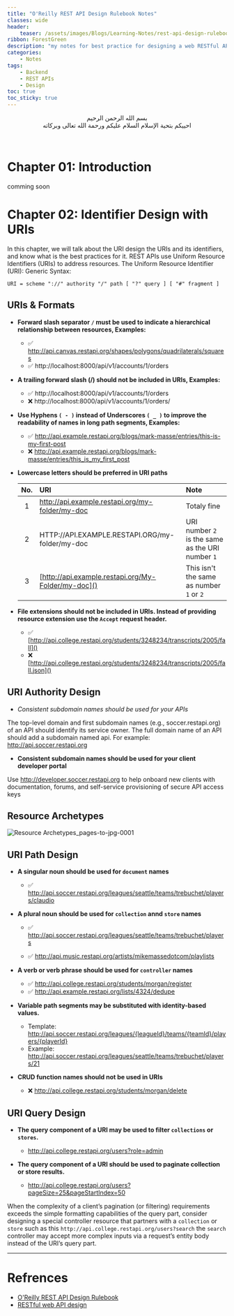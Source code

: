 ```yaml
---
title: "O'Reilly REST API Design Rulebook Notes"
classes: wide
header:
    teaser: /assets/images/Blogs/Learning-Notes/rest-api-design-rulebook.png
ribbon: ForestGreen
description: "my notes for best practice for designing a web RESTful APIs"
categories:
    - Notes
tags:
    - Backend
    - REST APIs
    - Design
toc: true
toc_sticky: true
---
```


<div align="center">

بسم الله الرحمن الرحيم <br> احييكم بتحية الإسلام السلام عليكم ورحمة الله تعالى وبركاته

</div>
<br>

# Chapter 01: Introduction

comming soon

# Chapter 02: Identifier Design with URIs

In this chapter, we will talk about the URI design the URIs and its identifiers, and know what is the best practices for it. REST APIs use Uniform Resource Identifiers (URIs) to address resources. The Uniform Resource Identifier (URI): Generic Syntax: 

`URI = scheme "://" authority "/" path [ "?" query ] [ "#" fragment ]`

## URIs & Formats
- **Forward slash separator `/` must be used to indicate a hierarchical relationship between resources, Examples:**
    - ✅ http://api.canvas.restapi.org/shapes/polygons/quadrilaterals/squares
    - ✅ http://localhost:8000/api/v1/accounts/1/orders 

- **A trailing forward slash (/) should not be included in URIs, Examples:**
    - ✅ http://localhost:8000/api/v1/accounts/1/orders
    - ❌ http://localhost:8000/api/v1/accounts/1/orders/

- **Use Hyphens `( - )` instead of Underscores `( _ )` to improve the readability of names in long path segments, Examples:**
    - ✅ http://api.example.restapi.org/blogs/mark-masse/entries/this-is-my-first-post
    - ❌ http://api.example.restapi.org/blogs/mark-masse/entries/this_is_my_first_post

- **Lowercase letters should be preferred in URI paths**

    | No. | URI | Note |
    |:--: |:--- | :--- |
    |  1  | http://api.example.restapi.org/my-folder/my-doc | Totaly fine |
    |  2  | HTTP://API.EXAMPLE.RESTAPI.ORG/my-folder/my-doc | URI number `2` is the same as the URI number `1` |
    |  3  | [http://api.example.restapi.org/My-Folder/my-doc]() | This isn't the same as number `1` or `2`|

- **File extensions should not be included in URIs. Instead of providing resource extension use the `Accept` request header.**
    - ✅ [http://api.college.restapi.org/students/3248234/transcripts/2005/fall]()
    - ❌ [http://api.college.restapi.org/students/3248234/transcripts/2005/fall.json]()


## URI Authority Design

- *Consistent subdomain names should be used for your APIs*

The top-level domain and first subdomain names (e.g., soccer.restapi.org) of an API should identify its service owner. The full domain name of an API should add a subdomain named api. For example: http://api.soccer.restapi.org

- **Consistent subdomain names should be used for your client developer portal**

Use http://developer.soccer.restapi.org to help onboard new clients with documentation, forums, and self-service provisioning of secure API access keys

## Resource Archetypes

![Resource Archetypes_pages-to-jpg-0001](https://github.com/0xGhazy/0xGhazy/assets/60070427/f61e51d1-2b79-4b1b-812e-891a17b39f8c)


## URI Path Design

- **A singular noun should be used for `document` names**
    - ✅ http://api.soccer.restapi.org/leagues/seattle/teams/trebuchet/players/claudio

- **A plural noun should be used for `collection` annd `store` names**
    - ✅ http://api.soccer.restapi.org/leagues/seattle/teams/trebuchet/players

    - ✅ http://api.music.restapi.org/artists/mikemassedotcom/playlists

- **A verb or verb phrase should be used for `controller` names**
    - ✅ http://api.college.restapi.org/students/morgan/register
    - ✅ http://api.example.restapi.org/lists/4324/dedupe

- **Variable path segments may be substituted with identity-based values.**
    - Template: http://api.soccer.restapi.org/leagues/{leagueId}/teams/{teamId}/players/{playerId} 
    - Example: http://api.soccer.restapi.org/leagues/seattle/teams/trebuchet/players/21

- **CRUD function names should not be used in URIs**
    - ❌ http://api.college.restapi.org/students/morgan/delete

## URI Query Design

- **The query component of a URI may be used to filter `collections` or `stores`.**
    - http://api.college.restapi.org/users?role=admin

- **The query component of a URI should be used to paginate collection or store results.**
    - http://api.college.restapi.org/users?pageSize=25&pageStartIndex=50

When the complexity of a client’s pagination (or filtering) requirements exceeds the simple formatting capabilities of the query part, consider designing a special controller resource that partners with a `collection` or `store` such as this `http://api.college.restapi.org/users?search` the `search` controller may accept more complex inputs via a request’s entity body instead of the URI’s query part.

---

# Refrences
- [O'Reilly REST API Design Rulebook](https://www.oreilly.com/library/view/rest-api-design/9781449317904/)
- [RESTful web API design](https://learn.microsoft.com/en-us/azure/architecture/best-practices/api-design)
